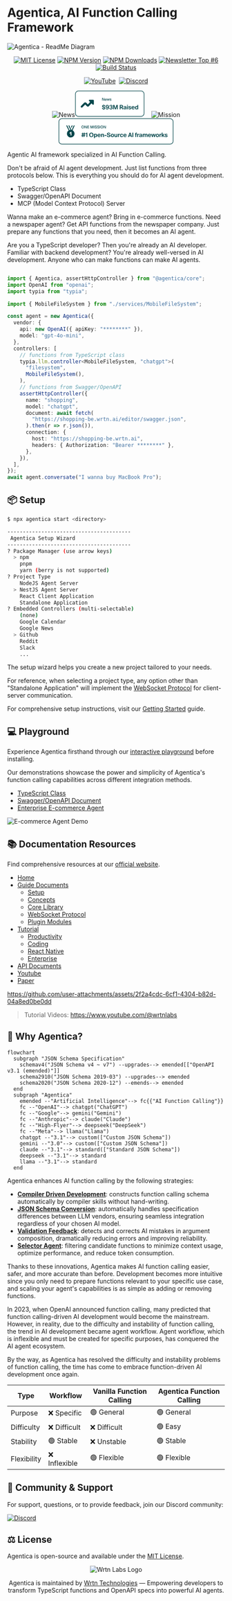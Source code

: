 # Agentica, AI Function Calling Framework

![Agentica - ReadMe Diagram](https://github.com/user-attachments/assets/ecd06d51-b818-41c8-ab31-f0e40f48034e)

<!-- Github/NPM Badges -->
<p align="center">
  <a href="https://github.com/wrtnlabs/agentica/blob/master/LICENSE"><img src="https://img.shields.io/badge/license-MIT-blue.svg" alt="MIT License"/></a>
  <a href="https://www.npmjs.com/package/@agentica/core"><img src="https://img.shields.io/npm/v/@agentica/core.svg" alt="NPM Version"/></a>
  <a href="https://www.npmjs.com/package/@agentica/core"><img src="https://img.shields.io/npm/dm/@agentica/core.svg" alt="NPM Downloads"/></a>
  <a href="https://dormoshe.io/newsletters/373"><img src="https://img.shields.io/badge/DorMoshe%20Newsletter-Top%20%236%20of%201K-orange?style=flat&logo=rss" alt="Newsletter Top #6"/></a>
 <a href="https://github.com/wrtnlabs/agentica/actions?query=workflow%3Abuild"><img src="https://github.com/wrtnlabs/agentica/workflows/build/badge.svg" alt="Build Status"/></a>
</p>

<!-- Youtube + Discord -->
<p align="center">
  <a href="https://www.youtube.com/@wrtnlabs"><img src="https://img.shields.io/badge/YouTube%20Tutorial-0d1117?style=social&logo=youtube" alt="YouTube"/></a>&nbsp;
  <a href="https://discord.gg/aMhRmzkqCx"><img src="https://img.shields.io/badge/Discord-0d1117?style=social&logo=discord" alt="Discord"/></a>
</p>

<div align="center">
  
![News](https://github.com/user-attachments/assets/7f91fb42-cc50-4516-abec-b2cd373ebcb2)<svg width="161" height="61" viewBox="0 0 161 61" fill="none" xmlns="http://www.w3.org/2000/svg">
<rect x="1" y="0.90625" width="159" height="58.75" rx="6.875" fill="white"/>
<rect x="1" y="0.90625" width="159" height="58.75" rx="6.875" stroke="#06474C" stroke-width="1.25"/>
<path fill-rule="evenodd" clip-rule="evenodd" d="M17.1119 38.7132C16.6931 39.132 16.125 39.3673 15.5327 39.3673C14.9404 39.3673 14.3723 39.132 13.9535 38.7132C13.5346 38.2943 13.2993 37.7263 13.2993 37.1339C13.2993 36.5416 13.5346 35.9735 13.9535 35.5547L21.3932 28.1172L21.4088 28.1016C22.0167 27.5062 22.8336 27.1728 23.6845 27.1728C24.5353 27.1728 25.3523 27.5062 25.9602 28.1016L25.9758 28.1172L29.7727 31.9141L35.0115 26.3739L32.6901 24.0525C32.4562 23.8183 32.297 23.5202 32.2326 23.1956C32.1681 22.8711 32.2012 22.5347 32.3278 22.229C32.4544 21.9232 32.6688 21.6619 32.9438 21.4779C33.2188 21.2939 33.5422 21.1956 33.8731 21.1953H42.0249C42.4689 21.1953 42.8947 21.3717 43.2087 21.6856C43.5226 21.9996 43.699 22.4254 43.699 22.8694V31.0212C43.6987 31.3521 43.6004 31.6755 43.4164 31.9505C43.2324 32.2256 42.9711 32.4399 42.6653 32.5665C42.3596 32.6931 42.0232 32.7262 41.6987 32.6618C41.3741 32.5973 41.076 32.4381 40.8419 32.2042L38.17 29.5301L32.1343 35.9163C31.836 36.2241 31.4799 36.47 31.0863 36.6397C30.6928 36.8094 30.2695 36.8996 29.841 36.9052C29.4124 36.9108 28.987 36.8317 28.5891 36.6723C28.1913 36.5129 27.8288 36.2765 27.5227 35.9766L27.507 35.9609L23.6834 32.1395L17.1119 38.7132Z" fill="#06474C"/>
<path d="M66.605 23.2812L63.805 18.0312V23.2812H62.825V16.9375H64.2163L67.0163 22.1787V16.9375H67.9963V23.2812H66.605ZM72.4848 21.8987H73.4035C73.2869 22.3246 73.0448 22.6804 72.6773 22.9662C72.3156 23.2521 71.8519 23.395 71.286 23.395C70.551 23.395 69.9765 23.1617 69.5623 22.695C69.1481 22.2225 68.941 21.6304 68.941 20.9187C68.941 20.1954 69.1569 19.6092 69.5885 19.16C70.026 18.7108 70.5831 18.4862 71.2598 18.4862C71.9715 18.4862 72.5285 18.7458 72.931 19.265C73.3335 19.7783 73.5115 20.4258 73.4648 21.2075H69.8773C69.9181 21.6392 70.064 21.9833 70.3148 22.24C70.5715 22.4908 70.8835 22.6162 71.251 22.6162C71.8694 22.6162 72.2806 22.3771 72.4848 21.8987ZM69.8948 20.49H72.5198C72.5081 20.1283 72.3856 19.8279 72.1523 19.5887C71.919 19.3496 71.6185 19.23 71.251 19.23C70.4635 19.23 70.0115 19.65 69.8948 20.49ZM76.3794 18.5737H77.3244L78.1994 21.9862L79.0044 18.5737H79.9932L78.6807 23.2812H77.8319L76.8432 19.6412L75.8807 23.2812H75.0232L73.7194 18.5737H74.7082L75.5044 21.9862L76.3794 18.5737ZM83.2794 19.8862C83.1569 19.4371 82.801 19.2125 82.2119 19.2125C81.9669 19.2125 81.751 19.2621 81.5644 19.3612C81.3777 19.4604 81.2844 19.6004 81.2844 19.7812C81.2844 19.9504 81.3369 20.0787 81.4419 20.1662C81.5469 20.2537 81.7131 20.3208 81.9406 20.3675L82.6144 20.4987C83.1394 20.6037 83.5477 20.7583 83.8394 20.9625C84.1369 21.1667 84.2856 21.4787 84.2856 21.8987C84.2856 22.3596 84.096 22.7242 83.7169 22.9925C83.3435 23.2608 82.8739 23.395 82.3081 23.395C81.7306 23.395 81.261 23.2492 80.8994 22.9575C80.5435 22.66 80.3364 22.2808 80.2781 21.82H81.2056C81.3339 22.3858 81.7102 22.6687 82.3344 22.6687C82.6377 22.6687 82.8856 22.6104 83.0781 22.4937C83.2764 22.3712 83.3756 22.2079 83.3756 22.0037C83.3756 21.6479 83.0752 21.4117 82.4744 21.295L81.7656 21.155C80.8498 20.9742 80.3919 20.5279 80.3919 19.8162C80.3919 19.4137 80.5756 19.09 80.9431 18.845C81.3106 18.6 81.7627 18.4775 82.2994 18.4775C82.7835 18.4775 83.1948 18.6029 83.5331 18.8537C83.8773 19.0987 84.0931 19.4429 84.1806 19.8862H83.2794ZM65.975 32.1437H66.7587V33.1612C67.7487 33.2575 68.5462 33.6012 69.1513 34.2063C69.7425 34.8112 70.045 35.5675 70.045 36.475H68.2025C68.2025 35.9387 68.065 35.5125 67.79 35.21C67.515 34.9075 67.1712 34.7013 66.7587 34.6187V37.3825L66.8688 37.41C67.2262 37.5063 67.5287 37.5887 67.79 37.6713C68.0512 37.7538 68.34 37.8775 68.67 38.0425C68.9862 38.2075 69.2475 38.4 69.4538 38.5925C69.6463 38.7988 69.825 39.06 69.9625 39.3763C70.1 39.6925 70.1825 40.0363 70.1825 40.4213C70.1825 41.3425 69.8525 42.0575 69.1925 42.58C68.5325 43.1025 67.7212 43.3912 66.7587 43.4462V44.6012H65.975V43.4325C64.9575 43.3637 64.1325 43.0062 63.5 42.3738C62.8675 41.7413 62.565 40.93 62.5925 39.9675H64.4488C64.4488 40.5725 64.5862 41.0538 64.875 41.3975C65.1638 41.7413 65.535 41.9338 65.975 41.9888V38.9088L65.4525 38.785C63.6375 38.345 62.7437 37.3962 62.7437 35.9387C62.7437 35.0725 63.06 34.4125 63.6925 33.945C64.325 33.4775 65.0812 33.2162 65.975 33.1475V32.1437ZM68.4087 40.545C68.4087 40.16 68.2712 39.8713 67.9962 39.6513C67.7212 39.4313 67.3087 39.2525 66.7587 39.1013V42.0025C67.2262 41.9888 67.625 41.865 67.9412 41.6175C68.2437 41.37 68.4087 41.0125 68.4087 40.545ZM64.5175 35.8425C64.5175 36.53 64.9575 36.97 65.865 37.1762L65.975 37.2037V34.5913C65.5625 34.6187 65.2187 34.7425 64.9437 34.9488C64.655 35.155 64.5175 35.4575 64.5175 35.8425ZM76.6178 36.53C76.6178 35.9525 76.4391 35.4713 76.0953 35.1137C75.7516 34.7563 75.3253 34.5775 74.8028 34.5775C74.2666 34.5775 73.8403 34.7563 73.5103 35.1137C73.1803 35.4713 73.0153 35.9387 73.0153 36.53C73.0153 37.1075 73.1803 37.575 73.5103 37.9325C73.8403 38.29 74.2803 38.4688 74.8028 38.4688C75.3253 38.4688 75.7516 38.29 76.0953 37.9325C76.4391 37.575 76.6178 37.1075 76.6178 36.53ZM74.7203 42.0025C75.3528 42.0025 75.8478 41.7413 76.2053 41.1913C76.5628 40.655 76.7416 39.9125 76.7416 38.9775C76.2328 39.61 75.4766 39.9262 74.4591 39.9262C73.4966 39.9262 72.6991 39.6238 72.0528 39.005C71.4066 38.3863 71.0903 37.5613 71.0903 36.5163C71.0903 35.4987 71.4341 34.6875 72.1216 34.0688C72.8091 33.45 73.7028 33.1338 74.8028 33.1338C76.0678 33.1338 77.0303 33.5875 77.6766 34.495C78.3091 35.4025 78.6391 36.5988 78.6391 38.07C78.6391 38.8125 78.5566 39.5 78.4191 40.1325C78.2678 40.765 78.0341 41.3288 77.7316 41.8375C77.4291 42.3463 77.0028 42.745 76.4666 43.0338C75.9303 43.3225 75.3116 43.46 74.5966 43.46C73.5928 43.46 72.8091 43.185 72.2453 42.635C71.6678 42.085 71.3516 41.4388 71.2966 40.71H73.1528C73.1941 41.1225 73.3591 41.4388 73.6478 41.6588C73.9366 41.8925 74.2941 42.0025 74.7203 42.0025ZM83.2325 42.03C83.755 42.03 84.2088 41.8925 84.5663 41.6037C84.9238 41.315 85.1025 40.9438 85.1025 40.4763C85.1025 39.9262 84.8688 39.5138 84.415 39.2388C83.9613 38.9775 83.3563 38.84 82.6 38.84H82.2013V37.355H82.5313C83.2463 37.355 83.8238 37.2313 84.2363 36.9837C84.6488 36.7363 84.855 36.365 84.855 35.8975C84.855 35.485 84.69 35.1688 84.3875 34.9213C84.085 34.6875 83.7138 34.5638 83.2738 34.5638C82.6963 34.5638 82.2425 34.7288 81.8988 35.045C81.5413 35.375 81.3488 35.8013 81.3075 36.3237H79.5063C79.6163 35.32 80.0013 34.5363 80.675 33.9725C81.335 33.4225 82.2425 33.1338 83.3838 33.1338C83.9613 33.1338 84.5113 33.23 85.0063 33.4087C85.5013 33.5875 85.9138 33.89 86.2575 34.3025C86.5875 34.715 86.7663 35.2238 86.7663 35.815C86.7663 36.2825 86.6425 36.7088 86.395 37.0938C86.1475 37.4788 85.8175 37.7813 85.4188 38.0013C85.9138 38.2212 86.3125 38.5513 86.6013 38.9913C86.8763 39.4313 87.0275 39.9125 87.0275 40.4213C87.0275 41.3975 86.6563 42.1538 85.9275 42.6762C85.1988 43.1988 84.2775 43.46 83.1775 43.46C82.0775 43.46 81.1838 43.1575 80.51 42.525C79.8363 41.8925 79.4788 41.1088 79.4238 40.1463H81.2113C81.2938 40.6963 81.5 41.15 81.8438 41.5075C82.1738 41.865 82.6413 42.03 83.2325 42.03ZM94.6348 43.2812H92.6823L90.2211 35.7875V43.2812H88.3923V33.3125H91.2523L93.6723 41.0812L96.0236 33.3125H98.9111V43.2812H97.0823V35.7875L94.6348 43.2812ZM109.693 43.2812L107.713 39.3763H107.245H105.623V43.2812H103.656V33.3125H106.929C108.551 33.3125 109.706 33.56 110.408 34.0412C111.109 34.5225 111.466 35.2925 111.466 36.3375C111.466 37.575 110.861 38.455 109.665 38.9638L111.879 43.2812H109.693ZM107.149 34.8525H105.623V37.85H107.245C108.703 37.85 109.445 37.355 109.445 36.3513C109.445 35.3613 108.675 34.8525 107.149 34.8525ZM117.23 40.4487V39.8988C116.103 40.0225 115.333 40.1738 114.906 40.3387C114.466 40.5175 114.26 40.8063 114.26 41.1913C114.26 41.48 114.37 41.7138 114.59 41.8925C114.81 42.085 115.126 42.1675 115.539 42.1675C116.666 42.1675 117.23 41.6037 117.23 40.4487ZM117.395 42.36C116.873 43.1025 116.075 43.46 114.975 43.46C114.233 43.46 113.614 43.2675 113.091 42.8688C112.569 42.47 112.308 41.9475 112.308 41.2875C112.308 40.875 112.418 40.5038 112.638 40.2013C112.858 39.8988 113.201 39.6513 113.669 39.4587C114.123 39.2662 114.618 39.1013 115.168 38.9913C115.704 38.8812 116.378 38.785 117.175 38.6888V38.565C117.175 37.5475 116.708 37.025 115.786 37.025C115.401 37.025 115.071 37.135 114.824 37.3275C114.563 37.5338 114.425 37.8362 114.411 38.2212H112.638C112.706 37.4788 113.036 36.86 113.614 36.3925C114.191 35.925 114.948 35.6912 115.883 35.6912C118 35.6912 119.073 36.7775 119.073 38.95C119.073 38.9913 119.059 39.2525 119.059 39.7338C119.045 40.215 119.045 40.5863 119.045 40.8338C119.045 41.8788 119.114 42.69 119.265 43.2812H117.519C117.491 43.1713 117.45 42.855 117.395 42.36ZM120.585 35.8837H122.482V43.2812H120.585V35.8837ZM120.585 33.3125H122.482V35.0725H120.585V33.3125ZM130.055 38.1113H128.281C128.198 37.795 128.02 37.5338 127.745 37.3413C127.47 37.1488 127.126 37.0525 126.7 37.0525C126.342 37.0525 126.053 37.1213 125.833 37.245C125.613 37.3825 125.503 37.5475 125.503 37.7675C125.503 38.1938 125.833 38.4825 126.493 38.62L127.483 38.84C127.923 38.95 128.267 39.0462 128.542 39.1288C128.817 39.2113 129.092 39.335 129.381 39.5C129.656 39.665 129.862 39.885 130 40.1325C130.137 40.3938 130.206 40.71 130.206 41.0675C130.206 41.7825 129.89 42.36 129.257 42.8C128.625 43.24 127.882 43.46 127.002 43.46C126.067 43.46 125.297 43.24 124.692 42.7725C124.073 42.305 123.716 41.6588 123.633 40.8338H125.462C125.517 41.2188 125.668 41.5213 125.943 41.7413C126.205 41.975 126.576 42.085 127.057 42.085C127.47 42.085 127.786 42.0162 128.033 41.865C128.267 41.7275 128.391 41.5213 128.391 41.2463C128.391 40.9988 128.281 40.82 128.075 40.6825C127.855 40.545 127.566 40.435 127.181 40.3387L126.081 40.105C125.325 39.9538 124.747 39.7062 124.362 39.3625C123.963 39.0325 123.771 38.5375 123.771 37.8913C123.771 37.2588 124.06 36.7225 124.665 36.31C125.256 35.8975 125.971 35.6912 126.796 35.6912C127.621 35.6912 128.35 35.8975 128.955 36.2963C129.56 36.7088 129.931 37.3138 130.055 38.1113ZM138.252 40.105H132.793C132.848 40.71 133.041 41.1775 133.398 41.5075C133.756 41.8375 134.168 41.9888 134.663 41.9888C135.351 41.9888 135.873 41.7138 136.217 41.1363H138.169C137.936 41.7825 137.523 42.3325 136.946 42.7863C136.354 43.24 135.598 43.46 134.677 43.46C133.522 43.46 132.601 43.0888 131.927 42.3463C131.239 41.6037 130.909 40.6688 130.909 39.555C130.909 38.455 131.253 37.5338 131.941 36.805C132.628 36.09 133.522 35.7188 134.622 35.7188C135.749 35.7188 136.657 36.1312 137.317 36.9288C137.977 37.74 138.279 38.7988 138.252 40.105ZM134.608 37.1075C134.182 37.1075 133.797 37.245 133.453 37.52C133.096 37.795 132.889 38.2212 132.821 38.7988H136.327C136.299 38.2212 136.121 37.795 135.791 37.52C135.461 37.245 135.062 37.1075 134.608 37.1075ZM146.372 43.2812H144.474V42.3463C144.034 43.0888 143.333 43.46 142.343 43.46C141.436 43.46 140.666 43.1025 140.047 42.3875C139.428 41.6725 139.126 40.7375 139.126 39.5825C139.126 38.4412 139.428 37.5063 140.047 36.7913C140.666 36.0762 141.436 35.7188 142.343 35.7188C142.811 35.7188 143.223 35.8287 143.608 36.0213C143.979 36.2138 144.268 36.4888 144.474 36.8325V33.3125H146.372V43.2812ZM142.811 42.0025C143.333 42.0025 143.759 41.7963 144.076 41.3563C144.378 40.93 144.543 40.3387 144.543 39.5825C144.543 38.84 144.378 38.2625 144.062 37.8225C143.746 37.3962 143.333 37.1762 142.811 37.1762C142.316 37.1762 141.903 37.41 141.587 37.85C141.271 38.3038 141.119 38.8812 141.119 39.5963C141.119 40.3113 141.271 40.9025 141.587 41.3425C141.903 41.7825 142.316 42.0025 142.811 42.0025Z" fill="#06474C"/>
</svg>   &nbsp;&nbsp; ![Mission](https://github.com/user-attachments/assets/89127505-103e-4a5e-8423-257373b6fdae)<svg width="266" height="61" viewBox="0 0 266 61" fill="none" xmlns="http://www.w3.org/2000/svg">
<rect x="0.625" y="0.90625" width="264.75" height="58.75" rx="6.875" fill="white"/>
<rect x="0.625" y="0.90625" width="264.75" height="58.75" rx="6.875" stroke="#06474C" stroke-width="1.25"/>
<path fill-rule="evenodd" clip-rule="evenodd" d="M30.2952 16.8847C30.3947 16.6455 30.5851 16.4557 30.8245 16.3569C31.0639 16.2581 31.3328 16.2585 31.5719 16.358C31.8111 16.4574 32.0009 16.6478 32.0997 16.8872C32.1984 17.1267 32.1981 17.3955 32.0986 17.6347L30.7444 20.8899C30.645 21.129 30.4546 21.3188 30.2152 21.4176C29.9757 21.5164 29.7069 21.516 29.4677 21.4166C29.2286 21.3171 29.0388 21.1267 28.94 20.8873C28.8412 20.6479 28.8416 20.379 28.9411 20.1399L30.2952 16.8847ZM35.0439 16.8651C35.0946 16.7462 35.1684 16.6385 35.2611 16.5483C35.3538 16.4581 35.4634 16.3872 35.5837 16.3397C35.704 16.2922 35.8325 16.2691 35.9618 16.2717C36.0911 16.2743 36.2186 16.3025 36.3368 16.3547C36.4551 16.407 36.5619 16.4822 36.6508 16.576C36.7398 16.6699 36.8093 16.7804 36.8552 16.9013C36.9011 17.0222 36.9226 17.151 36.9183 17.2802C36.914 17.4095 36.8842 17.5366 36.8304 17.6542L32.3577 27.7844C34.0433 28.7106 35.3785 30.1642 36.1586 31.9222C36.9387 33.6802 37.1206 35.6455 36.6764 37.5168C36.2323 39.3881 35.1866 41.0621 33.6996 42.282C32.2127 43.5019 30.3667 44.2004 28.4447 44.2703C26.5227 44.3403 24.6307 43.7779 23.0591 42.6693C21.4874 41.5607 20.3227 39.9672 19.7437 38.1332C19.1647 36.2991 19.2032 34.3258 19.8534 32.5157C20.5036 30.7057 21.7296 29.1589 23.3434 28.1125L18.1351 17.6959C18.0766 17.581 18.0415 17.4557 18.0316 17.3272C18.0218 17.1987 18.0376 17.0695 18.0779 16.9471C18.1183 16.8247 18.1824 16.7115 18.2668 16.614C18.3511 16.5165 18.4538 16.4367 18.5692 16.3791C18.6845 16.3216 18.81 16.2874 18.9386 16.2786C19.0672 16.2698 19.1963 16.2865 19.3183 16.3278C19.4404 16.3691 19.5531 16.4342 19.6499 16.5192C19.7468 16.6043 19.8258 16.7077 19.8825 16.8235L25.0908 27.2375C25.8756 26.9487 26.6978 26.7741 27.5322 26.7193L23.1246 17.6893C23.011 17.4566 22.9945 17.1882 23.0788 16.9433C23.163 16.6984 23.3411 16.497 23.5739 16.3834C23.8066 16.2697 24.075 16.2532 24.3199 16.3375C24.5648 16.4217 24.7662 16.5998 24.8799 16.8326L29.7692 26.8547C30.0348 26.9059 30.2952 26.968 30.5504 27.0409L35.0439 16.8651ZM28.1898 31.4524C28.3348 31.3435 28.5074 31.2773 28.688 31.261C28.8686 31.2447 29.0502 31.279 29.2124 31.3601C29.3746 31.4413 29.5111 31.5659 29.6064 31.7202C29.7018 31.8745 29.7523 32.0523 29.7523 32.2336V38.744C29.7523 39.003 29.6494 39.2514 29.4662 39.4346C29.2831 39.6177 29.0347 39.7206 28.7757 39.7206C28.5167 39.7206 28.2683 39.6177 28.0852 39.4346C27.902 39.2514 27.7991 39.003 27.7991 38.744V34.1867L26.7575 34.968C26.5503 35.1234 26.2898 35.1901 26.0334 35.1535C25.777 35.1169 25.5457 34.9799 25.3903 34.7727C25.2349 34.5655 25.1681 34.305 25.2048 34.0486C25.2414 33.7922 25.3784 33.5609 25.5856 33.4055L28.1898 31.4524Z" fill="#06474C"/>
<path d="M55.9213 23.395C55.0054 23.395 54.2763 23.0917 53.7338 22.485C53.1913 21.8783 52.92 21.085 52.92 20.105C52.92 19.1308 53.1913 18.3404 53.7338 17.7337C54.2763 17.1271 55.0054 16.8237 55.9213 16.8237C56.8313 16.8237 57.5575 17.1271 58.1 17.7337C58.6425 18.3404 58.9138 19.1308 58.9138 20.105C58.9138 21.085 58.6425 21.8783 58.1 22.485C57.5575 23.0917 56.8313 23.395 55.9213 23.395ZM55.9213 22.5637C56.4929 22.5637 56.9625 22.3479 57.33 21.9162C57.7033 21.4787 57.89 20.875 57.89 20.105C57.89 19.335 57.7033 18.7342 57.33 18.3025C56.9625 17.8708 56.4929 17.655 55.9213 17.655C55.3438 17.655 54.8683 17.8708 54.495 18.3025C54.1275 18.7342 53.9438 19.335 53.9438 20.105C53.9438 20.875 54.1275 21.4787 54.495 21.9162C54.8683 22.3479 55.3438 22.5637 55.9213 22.5637ZM63.7722 23.2812L60.9722 18.0312V23.2812H59.9922V16.9375H61.3834L64.1834 22.1787V16.9375H65.1634V23.2812H63.7722ZM66.5195 16.9375H70.912V17.7862H67.517V19.5975H70.7195V20.4375H67.517V22.4325H70.912V23.2812H66.5195V16.9375ZM76.5263 23.2812L74.8375 17.9437V23.2812H73.8575V16.9375H75.4588L77.0425 22.1175L78.6263 16.9375H80.2275V23.2812H79.2475V17.9437L77.5588 23.2812H76.5263ZM82.5701 23.2812H81.5726V16.9375H82.5701V23.2812ZM85.4612 20.3412C84.9537 20.2362 84.5337 20.0408 84.2012 19.755C83.8687 19.4692 83.7024 19.0783 83.7024 18.5825C83.7024 18.2033 83.822 17.8767 84.0612 17.6025C84.3062 17.3283 84.6008 17.13 84.9449 17.0075C85.2891 16.885 85.6478 16.8237 86.0212 16.8237C86.6395 16.8237 87.1674 16.9754 87.6049 17.2787C88.0424 17.5762 88.3195 18.0283 88.4362 18.635H87.4737C87.3803 18.2908 87.1937 18.0429 86.9137 17.8912C86.6395 17.7337 86.3274 17.655 85.9774 17.655C85.6799 17.655 85.3941 17.7279 85.1199 17.8737C84.8516 18.0196 84.7174 18.2412 84.7174 18.5387C84.7174 19.0112 85.0383 19.3146 85.6799 19.4487L86.4324 19.6062C86.7299 19.6704 86.9866 19.7404 87.2024 19.8162C87.4183 19.8921 87.637 20 87.8587 20.14C88.0862 20.2742 88.2583 20.455 88.3749 20.6825C88.4974 20.91 88.5587 21.1754 88.5587 21.4787C88.5587 22.0737 88.3166 22.5433 87.8324 22.8875C87.3541 23.2258 86.7824 23.395 86.1174 23.395C85.3824 23.395 84.7816 23.2054 84.3149 22.8262C83.8541 22.4412 83.5858 21.9162 83.5099 21.2512H84.4899C84.6766 22.1262 85.2308 22.5637 86.1524 22.5637C86.5666 22.5637 86.902 22.4733 87.1587 22.2925C87.4212 22.1058 87.5524 21.8608 87.5524 21.5575C87.5524 21.0325 87.1149 20.6796 86.2399 20.4987L85.4612 20.3412ZM91.134 20.3412C90.6265 20.2362 90.2065 20.0408 89.874 19.755C89.5415 19.4692 89.3752 19.0783 89.3752 18.5825C89.3752 18.2033 89.4948 17.8767 89.734 17.6025C89.979 17.3283 90.2736 17.13 90.6177 17.0075C90.9619 16.885 91.3206 16.8237 91.694 16.8237C92.3123 16.8237 92.8402 16.9754 93.2777 17.2787C93.7152 17.5762 93.9923 18.0283 94.109 18.635H93.1465C93.0531 18.2908 92.8665 18.0429 92.5865 17.8912C92.3123 17.7337 92.0002 17.655 91.6502 17.655C91.3527 17.655 91.0669 17.7279 90.7927 17.8737C90.5244 18.0196 90.3902 18.2412 90.3902 18.5387C90.3902 19.0112 90.7111 19.3146 91.3527 19.4487L92.1052 19.6062C92.4027 19.6704 92.6594 19.7404 92.8752 19.8162C93.0911 19.8921 93.3098 20 93.5315 20.14C93.759 20.2742 93.9311 20.455 94.0477 20.6825C94.1702 20.91 94.2315 21.1754 94.2315 21.4787C94.2315 22.0737 93.9894 22.5433 93.5052 22.8875C93.0269 23.2258 92.4552 23.395 91.7902 23.395C91.0552 23.395 90.4544 23.2054 89.9877 22.8262C89.5269 22.4412 89.2586 21.9162 89.1827 21.2512H90.1627C90.3494 22.1262 90.9036 22.5637 91.8252 22.5637C92.2394 22.5637 92.5748 22.4733 92.8315 22.2925C93.094 22.1058 93.2252 21.8608 93.2252 21.5575C93.2252 21.0325 92.7877 20.6796 91.9127 20.4987L91.134 20.3412ZM96.1876 23.2812H95.1901V16.9375H96.1876V23.2812ZM100.269 23.395C99.3529 23.395 98.6237 23.0917 98.0812 22.485C97.5387 21.8783 97.2675 21.085 97.2675 20.105C97.2675 19.1308 97.5387 18.3404 98.0812 17.7337C98.6237 17.1271 99.3529 16.8237 100.269 16.8237C101.179 16.8237 101.905 17.1271 102.447 17.7337C102.99 18.3404 103.261 19.1308 103.261 20.105C103.261 21.085 102.99 21.8783 102.447 22.485C101.905 23.0917 101.179 23.395 100.269 23.395ZM100.269 22.5637C100.84 22.5637 101.31 22.3479 101.677 21.9162C102.051 21.4787 102.237 20.875 102.237 20.105C102.237 19.335 102.051 18.7342 101.677 18.3025C101.31 17.8708 100.84 17.655 100.269 17.655C99.6912 17.655 99.2158 17.8708 98.8425 18.3025C98.475 18.7342 98.2912 19.335 98.2912 20.105C98.2912 20.875 98.475 21.4787 98.8425 21.9162C99.2158 22.3479 99.6912 22.5637 100.269 22.5637ZM108.12 23.2812L105.32 18.0312V23.2812H104.34V16.9375H105.731L108.531 22.1787V16.9375H109.511V23.2812H108.12ZM53.2837 35.6225H55.2087L55.525 33.3125H57.23L56.9137 35.6225H58.7425L59.0587 33.3125H60.7637L60.4475 35.6225H62.345L62.1662 37.0938H60.2412L59.9525 39.17H61.8362L61.685 40.6275H59.7462L59.3888 43.2812H57.6837L58.0412 40.6275H56.2125L55.855 43.2812H54.15L54.5075 40.6275H52.6237L52.8025 39.17H54.7138L55.0025 37.0938H53.1325L53.2837 35.6225ZM56.7075 37.0938L56.4188 39.17H58.2475L58.5362 37.0938H56.7075ZM66.4371 43.2812H64.5396V35.8287H62.3946V34.5363C62.8071 34.5363 63.1234 34.5088 63.3434 34.4812C63.5634 34.4538 63.7971 34.3988 64.0309 34.3163C64.2646 34.2337 64.4571 34.1238 64.5946 33.9588C64.7321 33.7937 64.8696 33.5875 64.9934 33.3125H66.4371V43.2812ZM72.9646 38.29C72.9646 39.4175 73.2259 40.3113 73.7759 40.9438C74.3121 41.5763 74.9859 41.8925 75.8109 41.8925C76.6221 41.8925 77.2959 41.5763 77.8459 40.9438C78.3821 40.3113 78.6571 39.4175 78.6571 38.29C78.6571 37.1625 78.3821 36.2825 77.8459 35.65C77.2959 35.0175 76.6221 34.7013 75.8109 34.7013C74.9859 34.7013 74.3121 35.0175 73.7759 35.65C73.2259 36.2825 72.9646 37.1625 72.9646 38.29ZM80.6921 38.29C80.6921 39.8438 80.2384 41.095 79.3584 42.0438C78.4646 42.9925 77.2821 43.46 75.8109 43.46C74.3259 43.46 73.1434 42.9925 72.2634 42.0438C71.3696 41.095 70.9296 39.8438 70.9296 38.29C70.9296 36.75 71.3696 35.4987 72.2634 34.55C73.1434 33.615 74.3259 33.1338 75.8109 33.1338C77.2821 33.1338 78.4646 33.615 79.3584 34.55C80.2384 35.4987 80.6921 36.75 80.6921 38.29ZM85.5352 42.0025C86.0302 42.0025 86.429 41.7825 86.7452 41.3425C87.0615 40.9025 87.2265 40.3113 87.2265 39.5963C87.2265 38.8812 87.0615 38.3038 86.7452 37.85C86.429 37.41 86.0302 37.1762 85.5352 37.1762C85.0127 37.1762 84.5865 37.3962 84.2702 37.8225C83.954 38.2625 83.8027 38.84 83.8027 39.5825C83.8027 40.3387 83.954 40.93 84.2702 41.3563C84.5727 41.7963 84.999 42.0025 85.5352 42.0025ZM83.8715 45.6875H81.974V35.8837H83.8715V36.8325C84.064 36.4888 84.3527 36.2138 84.7377 36.0213C85.109 35.8287 85.5352 35.7188 86.0027 35.7188C86.9102 35.7188 87.6665 36.0762 88.2852 36.7913C88.904 37.5063 89.2202 38.4412 89.2202 39.5825C89.2202 40.7375 88.904 41.6725 88.2852 42.3875C87.6527 43.1025 86.8965 43.46 85.989 43.46C84.999 43.46 84.2977 43.0888 83.8715 42.3463V45.6875ZM97.3468 40.105H91.8881C91.9431 40.71 92.1356 41.1775 92.4931 41.5075C92.8506 41.8375 93.2631 41.9888 93.7581 41.9888C94.4456 41.9888 94.9681 41.7138 95.3118 41.1363H97.2643C97.0306 41.7825 96.6181 42.3325 96.0406 42.7863C95.4493 43.24 94.6931 43.46 93.7718 43.46C92.6168 43.46 91.6956 43.0888 91.0218 42.3463C90.3343 41.6037 90.0043 40.6688 90.0043 39.555C90.0043 38.455 90.3481 37.5338 91.0356 36.805C91.7231 36.09 92.6168 35.7188 93.7168 35.7188C94.8443 35.7188 95.7518 36.1312 96.4118 36.9288C97.0718 37.74 97.3743 38.7988 97.3468 40.105ZM93.7031 37.1075C93.2768 37.1075 92.8918 37.245 92.5481 37.52C92.1906 37.795 91.9843 38.2212 91.9156 38.7988H95.4218C95.3943 38.2212 95.2156 37.795 94.8856 37.52C94.5556 37.245 94.1568 37.1075 93.7031 37.1075ZM100.398 35.8837V36.86C100.824 36.1038 101.539 35.7188 102.543 35.7188C104.248 35.7188 105.1 36.695 105.1 38.62V43.2812H103.203V39.0325C103.203 38.4825 103.107 38.0563 102.928 37.7263C102.749 37.41 102.419 37.245 101.924 37.245C101.347 37.245 100.948 37.4513 100.728 37.8362C100.508 38.235 100.398 38.7713 100.398 39.4313V43.2812H98.5003V35.8837H100.398ZM110.912 40.435H106.361V38.785H110.912V40.435ZM116.261 39.1425L114.996 38.9088C113.002 38.4963 112.012 37.5338 112.012 36.0213C112.012 35.3888 112.218 34.8525 112.631 34.3988C113.043 33.945 113.552 33.615 114.13 33.4225C114.707 33.23 115.326 33.1338 115.986 33.1338C117.031 33.1338 117.938 33.4225 118.695 34C119.437 34.5775 119.85 35.32 119.905 36.255H118.007C117.925 35.7188 117.691 35.32 117.292 35.0725C116.893 34.825 116.426 34.7013 115.903 34.7013C115.381 34.7013 114.927 34.8112 114.542 35.0175C114.157 35.2238 113.978 35.5263 113.978 35.9387C113.978 36.5988 114.432 37.0113 115.367 37.1762L116.673 37.41C117.141 37.5063 117.54 37.6162 117.897 37.7263C118.255 37.85 118.612 38.015 118.97 38.235C119.327 38.455 119.602 38.7575 119.795 39.115C119.987 39.4862 120.083 39.9125 120.083 40.4075C120.083 41.37 119.671 42.1262 118.873 42.6625C118.076 43.1988 117.127 43.46 116.041 43.46C114.803 43.46 113.813 43.1575 113.057 42.5388C112.301 41.92 111.875 41.0675 111.792 39.995H113.69C113.882 41.26 114.68 41.8925 116.11 41.8925C116.632 41.8925 117.086 41.7825 117.498 41.5625C117.897 41.3425 118.103 40.9988 118.103 40.5038C118.103 40.1188 117.938 39.8163 117.622 39.61C117.292 39.4038 116.838 39.2525 116.261 39.1425ZM124.755 37.2037C124.205 37.2037 123.779 37.4238 123.449 37.8362C123.119 38.2487 122.967 38.84 122.967 39.5963C122.967 40.3663 123.119 40.9438 123.449 41.3563C123.779 41.7688 124.205 41.975 124.755 41.975C125.291 41.975 125.717 41.7688 126.047 41.3563C126.377 40.9438 126.542 40.3663 126.542 39.5963C126.542 38.84 126.377 38.2487 126.047 37.8362C125.717 37.4238 125.291 37.2037 124.755 37.2037ZM124.755 43.46C123.737 43.46 122.871 43.13 122.142 42.4425C121.4 41.7688 121.042 40.82 121.042 39.5963C121.042 38.3725 121.4 37.4238 122.142 36.7363C122.871 36.0625 123.737 35.7188 124.755 35.7188C125.759 35.7188 126.625 36.0625 127.367 36.7363C128.096 37.4238 128.467 38.3725 128.467 39.5963C128.467 40.82 128.096 41.7688 127.367 42.4425C126.625 43.13 125.759 43.46 124.755 43.46ZM134.157 43.2812V42.305C133.937 42.69 133.648 42.9787 133.263 43.1713C132.878 43.3637 132.466 43.46 131.998 43.46C130.335 43.46 129.51 42.4975 129.51 40.5587V35.8837H131.407V40.1463C131.407 40.7238 131.476 41.1775 131.641 41.48C131.806 41.7825 132.122 41.9338 132.617 41.9338C133.195 41.9338 133.593 41.7413 133.813 41.3425C134.033 40.9575 134.157 40.4213 134.157 39.7338V35.8837H136.055V43.2812H134.157ZM141.923 35.925V37.7125C141.73 37.685 141.469 37.6713 141.139 37.6713C140.617 37.6713 140.232 37.8087 139.97 38.0563C139.709 38.3038 139.585 38.7575 139.585 39.4038V43.2812H137.688V35.8837H139.558V37.1762C139.943 36.3237 140.603 35.8975 141.51 35.8975C141.62 35.8975 141.758 35.9113 141.923 35.925ZM146.06 35.7188C146.885 35.7188 147.628 35.9525 148.26 36.42C148.893 36.8875 149.278 37.5475 149.415 38.4138H147.6C147.518 38.0563 147.339 37.7675 147.05 37.5338C146.748 37.3138 146.418 37.19 146.06 37.19C145.538 37.19 145.112 37.41 144.782 37.8225C144.452 38.2487 144.287 38.8263 144.287 39.5688C144.287 40.3387 144.452 40.93 144.782 41.3563C145.112 41.7825 145.538 41.9888 146.074 41.9888C146.432 41.9888 146.748 41.8925 147.05 41.6863C147.339 41.4937 147.545 41.1775 147.669 40.765H149.484C149.278 41.7138 148.852 42.4013 148.219 42.8275C147.573 43.2538 146.83 43.46 145.978 43.46C144.878 43.46 143.998 43.1025 143.338 42.3875C142.678 41.6725 142.348 40.7375 142.348 39.5963C142.348 38.4688 142.692 37.5338 143.379 36.805C144.067 36.09 144.96 35.7188 146.06 35.7188ZM157.477 40.105H152.018C152.073 40.71 152.265 41.1775 152.623 41.5075C152.98 41.8375 153.393 41.9888 153.888 41.9888C154.575 41.9888 155.098 41.7138 155.442 41.1363H157.394C157.16 41.7825 156.748 42.3325 156.17 42.7863C155.579 43.24 154.823 43.46 153.902 43.46C152.747 43.46 151.825 43.0888 151.152 42.3463C150.464 41.6037 150.134 40.6688 150.134 39.555C150.134 38.455 150.478 37.5338 151.165 36.805C151.853 36.09 152.747 35.7188 153.847 35.7188C154.974 35.7188 155.882 36.1312 156.542 36.9288C157.202 37.74 157.504 38.7988 157.477 40.105ZM153.833 37.1075C153.407 37.1075 153.022 37.245 152.678 37.52C152.32 37.795 152.114 38.2212 152.045 38.7988H155.552C155.524 38.2212 155.345 37.795 155.015 37.52C154.685 37.245 154.287 37.1075 153.833 37.1075ZM160.811 43.2812L164.523 33.3125H166.503L170.23 43.2812H168.098L167.397 41.26H163.52L162.818 43.2812H160.811ZM165.458 35.7188L164.083 39.6513H166.833L165.458 35.7188ZM173.015 33.3125V43.2812H171.049V33.3125H173.015ZM177.91 35.8837V35.4713C177.91 35.0175 177.951 34.6463 178.061 34.3575C178.171 34.0688 178.336 33.8487 178.584 33.6975C178.831 33.5463 179.106 33.45 179.423 33.395C179.725 33.34 180.138 33.3125 180.646 33.3125H181.293V34.715H180.921C180.454 34.715 180.151 34.77 180.014 34.8662C179.876 34.9625 179.808 35.1825 179.808 35.5263V35.8837H181.293V37.19H179.808V43.2812H177.91V37.19H176.865V35.8837H177.91ZM186.423 35.925V37.7125C186.23 37.685 185.969 37.6713 185.639 37.6713C185.117 37.6713 184.732 37.8087 184.47 38.0563C184.209 38.3038 184.085 38.7575 184.085 39.4038V43.2812H182.188V35.8837H184.058V37.1762C184.443 36.3237 185.103 35.8975 186.01 35.8975C186.12 35.8975 186.258 35.9113 186.423 35.925ZM191.68 40.4487V39.8988C190.553 40.0225 189.783 40.1738 189.357 40.3387C188.917 40.5175 188.71 40.8063 188.71 41.1913C188.71 41.48 188.82 41.7138 189.04 41.8925C189.26 42.085 189.577 42.1675 189.989 42.1675C191.117 42.1675 191.68 41.6037 191.68 40.4487ZM191.845 42.36C191.323 43.1025 190.525 43.46 189.425 43.46C188.683 43.46 188.064 43.2675 187.542 42.8688C187.019 42.47 186.758 41.9475 186.758 41.2875C186.758 40.875 186.868 40.5038 187.088 40.2013C187.308 39.8988 187.652 39.6513 188.119 39.4587C188.573 39.2662 189.068 39.1013 189.618 38.9913C190.154 38.8812 190.828 38.785 191.625 38.6888V38.565C191.625 37.5475 191.158 37.025 190.237 37.025C189.852 37.025 189.522 37.135 189.274 37.3275C189.013 37.5338 188.875 37.8362 188.862 38.2212H187.088C187.157 37.4788 187.487 36.86 188.064 36.3925C188.642 35.925 189.398 35.6912 190.333 35.6912C192.45 35.6912 193.523 36.7775 193.523 38.95C193.523 38.9913 193.509 39.2525 193.509 39.7338C193.495 40.215 193.495 40.5863 193.495 40.8338C193.495 41.8788 193.564 42.69 193.715 43.2812H191.969C191.942 43.1713 191.9 42.855 191.845 42.36ZM204.137 43.2812V38.9775C204.137 38.73 204.124 38.5238 204.096 38.3588C204.069 38.1938 204.027 38.015 203.959 37.8225C203.89 37.63 203.766 37.4925 203.601 37.3962C203.436 37.3 203.216 37.245 202.955 37.245C202.377 37.245 201.979 37.4513 201.786 37.8362C201.58 38.235 201.484 38.7713 201.484 39.4313V43.2812H199.586V38.9775C199.586 38.73 199.572 38.5238 199.545 38.3588C199.517 38.1938 199.476 38.015 199.407 37.8225C199.339 37.63 199.215 37.4925 199.05 37.3962C198.885 37.3 198.665 37.245 198.404 37.245C197.826 37.245 197.427 37.4513 197.235 37.8362C197.029 38.235 196.932 38.7713 196.932 39.4313V43.2812H195.035V35.8837H196.932V36.86C197.372 36.1038 198.06 35.7188 198.995 35.7188C199.957 35.7188 200.659 36.1312 201.099 36.9288C201.676 36.1312 202.487 35.7188 203.532 35.7188C205.196 35.7188 206.035 36.695 206.035 38.62V43.2812H204.137ZM214.423 40.105H208.964C209.019 40.71 209.211 41.1775 209.569 41.5075C209.926 41.8375 210.339 41.9888 210.834 41.9888C211.521 41.9888 212.044 41.7138 212.388 41.1363H214.34C214.106 41.7825 213.694 42.3325 213.116 42.7863C212.525 43.24 211.769 43.46 210.848 43.46C209.693 43.46 208.771 43.0888 208.098 42.3463C207.41 41.6037 207.08 40.6688 207.08 39.555C207.08 38.455 207.424 37.5338 208.111 36.805C208.799 36.09 209.693 35.7188 210.793 35.7188C211.92 35.7188 212.828 36.1312 213.488 36.9288C214.148 37.74 214.45 38.7988 214.423 40.105ZM210.779 37.1075C210.353 37.1075 209.968 37.245 209.624 37.52C209.266 37.795 209.06 38.2212 208.991 38.7988H212.498C212.47 38.2212 212.291 37.795 211.961 37.52C211.631 37.245 211.233 37.1075 210.779 37.1075ZM217.665 40.9988L218.82 35.8837H220.841L222.01 40.985L223 35.8837H224.883L223.137 43.2812H221.185L219.837 37.6713L218.476 43.2812H216.523L214.791 35.8837H216.675L217.665 40.9988ZM228.957 37.2037C228.407 37.2037 227.981 37.4238 227.651 37.8362C227.321 38.2487 227.169 38.84 227.169 39.5963C227.169 40.3663 227.321 40.9438 227.651 41.3563C227.981 41.7688 228.407 41.975 228.957 41.975C229.493 41.975 229.919 41.7688 230.249 41.3563C230.579 40.9438 230.744 40.3663 230.744 39.5963C230.744 38.84 230.579 38.2487 230.249 37.8362C229.919 37.4238 229.493 37.2037 228.957 37.2037ZM228.957 43.46C227.939 43.46 227.073 43.13 226.344 42.4425C225.602 41.7688 225.244 40.82 225.244 39.5963C225.244 38.3725 225.602 37.4238 226.344 36.7363C227.073 36.0625 227.939 35.7188 228.957 35.7188C229.961 35.7188 230.827 36.0625 231.569 36.7363C232.298 37.4238 232.669 38.3725 232.669 39.5963C232.669 40.82 232.298 41.7688 231.569 42.4425C230.827 43.13 229.961 43.46 228.957 43.46ZM238.043 35.925V37.7125C237.85 37.685 237.589 37.6713 237.259 37.6713C236.737 37.6713 236.352 37.8087 236.09 38.0563C235.829 38.3038 235.705 38.7575 235.705 39.4038V43.2812H233.808V35.8837H235.678V37.1762C236.063 36.3237 236.723 35.8975 237.63 35.8975C237.74 35.8975 237.878 35.9113 238.043 35.925ZM238.949 33.3125H240.847V38.8537L243.542 35.8837H245.673L243.019 38.7163L245.824 43.2812H243.693L241.754 40.0775L240.847 41.0538V43.2812H238.949V33.3125ZM252.313 38.1113H250.539C250.457 37.795 250.278 37.5338 250.003 37.3413C249.728 37.1488 249.384 37.0525 248.958 37.0525C248.6 37.0525 248.312 37.1213 248.092 37.245C247.872 37.3825 247.762 37.5475 247.762 37.7675C247.762 38.1938 248.092 38.4825 248.752 38.62L249.742 38.84C250.182 38.95 250.525 39.0462 250.8 39.1288C251.075 39.2113 251.35 39.335 251.639 39.5C251.914 39.665 252.12 39.885 252.258 40.1325C252.395 40.3938 252.464 40.71 252.464 41.0675C252.464 41.7825 252.148 42.36 251.515 42.8C250.883 43.24 250.14 43.46 249.26 43.46C248.325 43.46 247.555 43.24 246.95 42.7725C246.332 42.305 245.974 41.6588 245.892 40.8338H247.72C247.775 41.2188 247.927 41.5213 248.202 41.7413C248.463 41.975 248.834 42.085 249.315 42.085C249.728 42.085 250.044 42.0162 250.292 41.865C250.525 41.7275 250.649 41.5213 250.649 41.2463C250.649 40.9988 250.539 40.82 250.333 40.6825C250.113 40.545 249.824 40.435 249.439 40.3387L248.339 40.105C247.583 39.9538 247.005 39.7062 246.62 39.3625C246.222 39.0325 246.029 38.5375 246.029 37.8913C246.029 37.2588 246.318 36.7225 246.923 36.31C247.514 35.8975 248.229 35.6912 249.054 35.6912C249.879 35.6912 250.608 35.8975 251.213 36.2963C251.818 36.7088 252.189 37.3138 252.313 38.1113Z" fill="#06474C"/>
</svg>

</div>



Agentic AI framework specialized in AI Function Calling.

Don't be afraid of AI agent development. Just list functions from three protocols below. This is everything you should do for AI agent development.

- TypeScript Class
- Swagger/OpenAPI Document
- MCP (Model Context Protocol) Server

Wanna make an e-commerce agent? Bring in e-commerce functions. Need a newspaper agent? Get API functions from the newspaper company. Just prepare any functions that you need, then it becomes an AI agent.

Are you a TypeScript developer? Then you're already an AI developer. Familiar with backend development? You're already well-versed in AI development. Anyone who can make functions can make AI agents.

<!-- eslint-skip -->

```typescript

import { Agentica, assertHttpController } from "@agentica/core";
import OpenAI from "openai";
import typia from "typia";

import { MobileFileSystem } from "./services/MobileFileSystem";

const agent = new Agentica({
  vendor: {
    api: new OpenAI({ apiKey: "********" }),
    model: "gpt-4o-mini",
  },
  controllers: [
    // functions from TypeScript class
    typia.llm.controller<MobileFileSystem, "chatgpt">(
      "filesystem",
      MobileFileSystem(),
    ),
    // functions from Swagger/OpenAPI
    assertHttpController({
      name: "shopping",
      model: "chatgpt",
      document: await fetch(
        "https://shopping-be.wrtn.ai/editor/swagger.json",
      ).then(r => r.json()),
      connection: {
        host: "https://shopping-be.wrtn.ai",
        headers: { Authorization: "Bearer ********" },
      },
    }),
  ],
});
await agent.conversate("I wanna buy MacBook Pro");

```

## 📦 Setup

```bash
$ npx agentica start <directory>

----------------------------------------
 Agentica Setup Wizard
----------------------------------------
? Package Manager (use arrow keys)
  > npm
    pnpm
    yarn (berry is not supported)
? Project Type
    NodeJS Agent Server
  > NestJS Agent Server
    React Client Application
    Standalone Application
? Embedded Controllers (multi-selectable)
    (none)
    Google Calendar
    Google News
  > Github
    Reddit
    Slack
    ...
```

The setup wizard helps you create a new project tailored to your needs.

For reference, when selecting a project type, any option other than "Standalone Application" will implement the [WebSocket Protocol](https://wrtnlabs.io/agentica/docs/websocket/) for client-server communication.

For comprehensive setup instructions, visit our [Getting Started](https://wrtnlabs.io/agentica/docs/) guide.

## 💻 Playground

Experience Agentica firsthand through our [interactive playground](https://wrtnlabs.io/agentica/playground) before installing.

Our demonstrations showcase the power and simplicity of Agentica's function calling capabilities across different integration methods.

- [TypeScript Class](https://wrtnlabs.io/agentica/playground/bbs)
- [Swagger/OpenAPI Document](https://wrtnlabs.io/agentica/playground/uploader)
- [Enterprise E-commerce Agent](https://wrtnlabs.io/agentica/playground/shopping)

![E-commerce Agent Demo](https://github.com/user-attachments/assets/fbfa9f93-304c-4728-933e-deb8ecd7a2af)

<!--
@todo this section would be changed after making tutorial playground
-->

## 📚 Documentation Resources

Find comprehensive resources at our [official website](https://wrtnlabs.io/agentica).

- [Home](https://wrtnlabs.io/agentica)
- [Guide Documents](https://wrtnlabs.io/agentica/docs)
  - [Setup](https://wrtnlabs.io/agentica/docs/setup/cli/)
  - [Concepts](https://wrtnlabs.io/agentica/docs/concepts/function-calling/)
  - [Core Library](https://wrtnlabs.io/agentica/docs/core/)
  - [WebSocket Protocol](https://wrtnlabs.io/agentica/docs/websocket/)
  - [Plugin Modules](https://wrtnlabs.io/agentica/docs/plugins/benchmark/)
- [Tutorial](https://wrtnlabs.io/agentica/tutorial)
  - [Productivity](https://wrtnlabs.io/agentica/tutorial/productivity/arxiv/)
  - [Coding](https://wrtnlabs.io/agentica/tutorial/coding/file-system/)
  - [React Native](https://wrtnlabs.io/agentica/tutorial/react-native/sms/)
  - [Enterprise](https://wrtnlabs.io/agentica/tutorial/enterprise/shopping/)
- [API Documents](https://wrtnlabs.io/agentica/api)
- [Youtube](https://www.youtube.com/@wrtnlabs)
- [Paper](https://wrtnlabs.io/agentica/paper)

https://github.com/user-attachments/assets/2f2a4cdc-6cf1-4304-b82d-04a8ed0be0dd

> Tutorial Videos: https://www.youtube.com/@wrtnlabs

## 🌟 Why Agentica?

```mermaid
flowchart
  subgraph "JSON Schema Specification"
    schemav4("JSON Schema v4 ~ v7") --upgrades--> emended[["OpenAPI v3.1 (emended)"]]
    schema2910("JSON Schema 2019-03") --upgrades--> emended
    schema2020("JSON Schema 2020-12") --emends--> emended
  end
  subgraph "Agentica"
    emended --"Artificial Intelligence"--> fc{{"AI Function Calling"}}
    fc --"OpenAI"--> chatgpt("ChatGPT")
    fc --"Google"--> gemini("Gemini")
    fc --"Anthropic"--> claude("Claude")
    fc --"High-Flyer"--> deepseek("DeepSeek")
    fc --"Meta"--> llama("Llama")
    chatgpt --"3.1"--> custom(["Custom JSON Schema"])
    gemini --"3.0"--> custom(["Custom JSON Schema"])
    claude --"3.1"--> standard(["Standard JSON Schema"])
    deepseek --"3.1"--> standard
    llama --"3.1"--> standard
  end
```

Agentica enhances AI function calling by the following strategies:

- [**Compiler Driven Development**](https://wrtnlabs.io/agentica/docs/concepts/compiler-driven-development): constructs function calling schema automatically by compiler skills without hand-writing.
- [**JSON Schema Conversion**](https://wrtnlabs.io/agentica/docs/core/vendor/#schema-specification): automatically handles specification differences between LLM vendors, ensuring seamless integration regardless of your chosen AI model.
- [**Validation Feedback**](https://wrtnlabs.io/agentica/docs/concepts/function-calling#validation-feedback): detects and corrects AI mistakes in argument composition, dramatically reducing errors and improving reliability.
- [**Selector Agent**](https://wrtnlabs.io/agentica/docs/concepts/function-calling#orchestration-strategy): filtering candidate functions to minimize context usage, optimize performance, and reduce token consumption.

Thanks to these innovations, Agentica makes AI function calling easier, safer, and more accurate than before. Development becomes more intuitive since you only need to prepare functions relevant to your specific use case, and scaling your agent's capabilities is as simple as adding or removing functions.

In 2023, when OpenAI announced function calling, many predicted that function calling-driven AI development would become the mainstream. However, in reality, due to the difficulty and instability of function calling, the trend in AI development became agent workflow. Agent workflow, which is inflexible and must be created for specific purposes, has conquered the AI agent ecosystem.

By the way, as Agentica has resolved the difficulty and instability problems of function calling, the time has come to embrace function-driven AI development once again.

| Type        | Workflow      | Vanilla Function Calling | Agentica Function Calling |
| ----------- | ------------- | ------------------------ | ------------------------- |
| Purpose     | ❌ Specific   | 🟢 General               | 🟢 General                |
| Difficulty  | ❌ Difficult  | ❌ Difficult             | 🟢 Easy                   |
| Stability   | 🟢 Stable     | ❌ Unstable              | 🟢 Stable                 |
| Flexibility | ❌ Inflexible | 🟢 Flexible              | 🟢 Flexible               |


## 💬 Community & Support

For support, questions, or to provide feedback, join our Discord community:

[![Discord](https://dcbadge.limes.pink/api/server/https://discord.gg/aMhRmzkqCx)](https://discord.gg/aMhRmzkqCx)

## ⚖️ License

Agentica is open-source and available under the [MIT License](https://github.com/wrtnlabs/agentica/blob/master/LICENSE).

<p align="center">
  <img src="https://github.com/user-attachments/assets/ecd0b82e-bfb7-4eb5-ae97-75be0cb22f10" alt="Wrtn Labs Logo" />
</p>
<div align="center">
  Agentica is maintained by <a href="https://wrtnlabs.io">Wrtn Technologies</a> &mdash; Empowering developers to transform TypeScript functions and OpenAPI specs into powerful AI agents.
</div>
